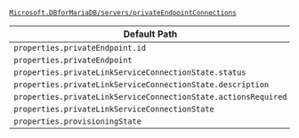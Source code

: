 [`Microsoft.DBforMariaDB/servers/privateEndpointConnections`](https://docs.microsoft.com/en-us/azure/templates/microsoft.dbformariadb/servers/privateendpointconnections)

| Default Path | Alias |
|---|---|
| `properties.privateEndpoint.id` | `Microsoft.DBforMariaDB/servers/privateEndpointConnections/privateEndpoint.id` |
| `properties.privateEndpoint` | `Microsoft.DBforMariaDB/servers/privateEndpointConnections/privateEndpoint` |
| `properties.privateLinkServiceConnectionState.status` | `Microsoft.DBforMariaDB/servers/privateEndpointConnections/privateLinkServiceConnectionState.status` |
| `properties.privateLinkServiceConnectionState.description` | `Microsoft.DBforMariaDB/servers/privateEndpointConnections/privateLinkServiceConnectionState.description` |
| `properties.privateLinkServiceConnectionState.actionsRequired` | `Microsoft.DBforMariaDB/servers/privateEndpointConnections/privateLinkServiceConnectionState.actionsRequired` |
| `properties.privateLinkServiceConnectionState` | `Microsoft.DBforMariaDB/servers/privateEndpointConnections/privateLinkServiceConnectionState` |
| `properties.provisioningState` | `Microsoft.DBforMariaDB/servers/privateEndpointConnections/provisioningState` |

